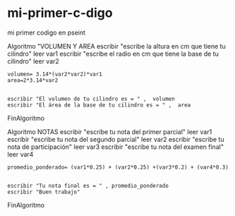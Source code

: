 # mi-primer-c-digo
mi primer codigo en pseint

Algoritmo "VOLUMEN Y AREA
	escribir "escribe la altura en cm que tiene tu cilindro"
	leer var1
	escribir "escribe el radio en cm que tiene la base de tu cilindro"
	leer var2
	
	volumen= 3.14*(var2*var2)*var1
	area=2*3.14*var2
	
	
	escribir "El volumen de tu cilindro es = " ,  volumen
	escribir "El área de la base de tu cilindro es = " ,  area
	
FinAlgoritmo

Algoritmo NOTAS
	escribir "escribe tu nota del primer parcial"
	leer var1
	escribir "escribe tu nota del segundo parcial"
	leer var2
	escribir "escribe tu nota de participación"
	leer var3
	escribir "escribe tu nota del examen final"
	leer var4
	
	promedio_ponderado= (var1*0.25) + (var2*0.25) +(var3*0.2) + (var4*0.3)
	
	
	escribir "Tu nota final es = " , promedio_ponderado
	escribir "Buen trabajo"
FinAlgoritmo

